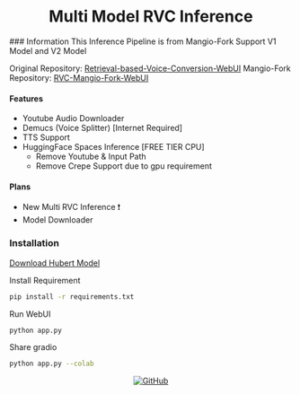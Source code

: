 <div align="center">

# Multi Model RVC Inference

</div>
### Information
This Inference Pipeline is from Mangio-Fork
Support V1 Model and V2 Model

Original Repository: [Retrieval-based-Voice-Conversion-WebUI](https://github.com/RVC-Project/Retrieval-based-Voice-Conversion-WebUI)
Mangio-Fork Repository: [RVC-Mangio-Fork-WebUI](https://github.com/RVC-Project/Retrieval-based-Voice-Conversion-WebUI)

#### Features
- Youtube Audio Downloader
- Demucs (Voice Splitter) [Internet Required] 
- TTS Support
- HuggingFace Spaces Inference [FREE TIER CPU]
    - Remove Youtube & Input Path
    - Remove Crepe Support due to gpu requirement

#### Plans
- New Multi RVC Inference ❗
- Model Downloader

### Installation
[Download Hubert Model](https://huggingface.co/lj1995/VoiceConversionWebUI/resolve/main/hubert_base.pt)

Install Requirement
```bash
pip install -r requirements.txt
```

Run WebUI
```bash
python app.py
```

Share gradio
```bash
python app.py --colab
```

<div align="center">

[![GitHub](https://img.shields.io/github/license/arkandash/Multi-Model-RVC-Inference)](https://github.com/ArkanDash/Multi-Model-RVC-Inference/blob/master/LICENSE)
</div>